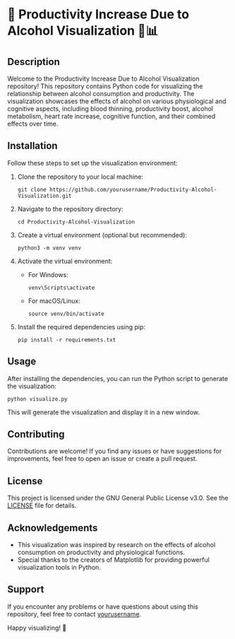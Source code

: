 # 🚀 Productivity Increase Due to Alcohol Visualization 🍺📊

## Description
Welcome to the Productivity Increase Due to Alcohol Visualization repository! This repository contains Python code for visualizing the relationship between alcohol consumption and productivity. The visualization showcases the effects of alcohol on various physiological and cognitive aspects, including blood thinning, productivity boost, alcohol metabolism, heart rate increase, cognitive function, and their combined effects over time.

## Installation
Follow these steps to set up the visualization environment:

1. Clone the repository to your local machine:
   ```
   git clone https://github.com/yourusername/Productivity-Alcohol-Visualization.git
   ```

2. Navigate to the repository directory:
   ```
   cd Productivity-Alcohol-Visualization
   ```

3. Create a virtual environment (optional but recommended):
   ```
   python3 -m venv venv
   ```

4. Activate the virtual environment:
   - For Windows:
     ```
     venv\Scripts\activate
     ```
   - For macOS/Linux:
     ```
     source venv/bin/activate
     ```

5. Install the required dependencies using pip:
   ```
   pip install -r requirements.txt
   ```

## Usage
After installing the dependencies, you can run the Python script to generate the visualization:

```
python visualize.py
```

This will generate the visualization and display it in a new window.

## Contributing
Contributions are welcome! If you find any issues or have suggestions for improvements, feel free to open an issue or create a pull request.

## License
This project is licensed under the GNU General Public License v3.0. See the [LICENSE](LICENSE) file for details.

## Acknowledgements
- This visualization was inspired by research on the effects of alcohol consumption on productivity and physiological functions.
- Special thanks to the creators of Matplotlib for providing powerful visualization tools in Python.

## Support
If you encounter any problems or have questions about using this repository, feel free to contact [yourusername](https://github.com/yourusername).

Happy visualizing! 🎉

